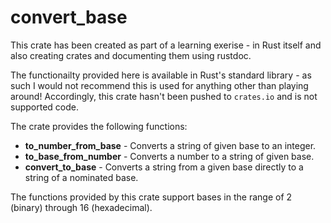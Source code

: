 # convert_base

This crate has been created as part of a learning exerise - in Rust itself
and also creating crates and documenting them using rustdoc.

The functionailty provided here is available in Rust's standard library -
as such I would not recommend this is used for anything other than playing
around!  Accordingly, this crate hasn't been pushed to `crates.io` and is
not supported code.

The crate provides the following functions:

* **to_number_from_base** - Converts a string of given base to an integer.
* **to_base_from_number** - Converts a number to a string of given base.
* **convert_to_base** - Converts a string from a given base directly to a string of a
  nominated base.

The functions provided by this crate support bases in the range of 2 (binary)
through 16 (hexadecimal).
